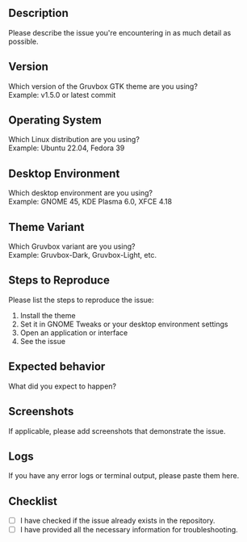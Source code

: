 ## Description

Please describe the issue you're encountering in as much detail as possible.

## Version

Which version of the Gruvbox GTK theme are you using?  
Example: v1.5.0 or latest commit

## Operating System

Which Linux distribution are you using?  
Example: Ubuntu 22.04, Fedora 39

## Desktop Environment

Which desktop environment are you using?  
Example: GNOME 45, KDE Plasma 6.0, XFCE 4.18

## Theme Variant

Which Gruvbox variant are you using?  
Example: Gruvbox-Dark, Gruvbox-Light, etc.

## Steps to Reproduce

Please list the steps to reproduce the issue:

1. Install the theme
2. Set it in GNOME Tweaks or your desktop environment settings
3. Open an application or interface
4. See the issue

## Expected behavior

What did you expect to happen?

## Screenshots

If applicable, please add screenshots that demonstrate the issue.

## Logs

If you have any error logs or terminal output, please paste them here.

## Checklist

- [ ] I have checked if the issue already exists in the repository.
- [ ] I have provided all the necessary information for troubleshooting.
